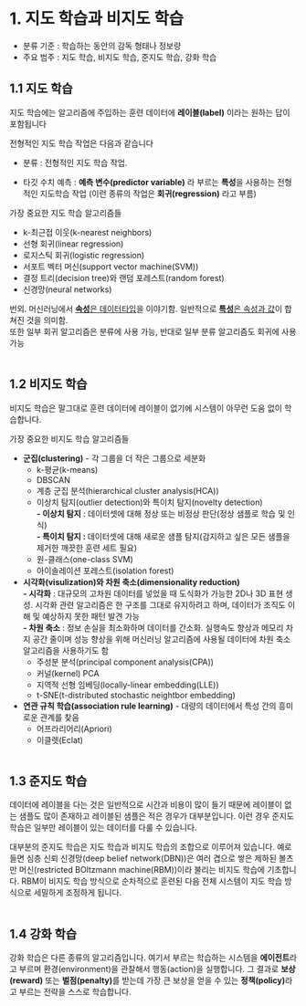 # 1. 지도 학습과 비지도 학습
 - 분류 기준 : 학습하는 동안의 감독 형태나 정보량
 - 주요 범주 : 지도 학습, 비지도 학습, 준지도 학습, 강화 학습 
## 1.1 지도 학습
지도 학습에는 알고리즘에 주입하는 훈련 데이터에 **레이블(label)** 이라는 원하는 답이 포함됩니다<br>

전형적인 지도 학습 작업은 다음과 같습니다
- 분류 : 전형적인 지도 학습 작업.

-  타깃 수치 예측 : **예측 변수(predictor variable)** 라 부르는 **특성**을 사용하는 전형적인 지도학습 작업 (이런 종류의 작업은 **회귀(regression)** 라고 부름)

가장 중요한 지도 학습 알고리즘들
- k-최근접 이웃(k-nearest neighbors)
- 선형 회귀(linear regression)
- 로지스틱 회귀(logistic regression)
- 서포트 벡터 머신(support vector machine(SVM))
- 결정 트리(decision tree)와 랜덤 포레스트(random forest)
- 신경망(neural networks)

번외. 머신러닝에서 <u>**속성**은 데이터타입</u>을 이야기함. 일반적으로 <u>**특성**은 속성과 값</u>이 합쳐진 것을 의미함.  
또한 일부 회귀 알고리즘은 분류에 사용 가능, 반대로 일부 분류 알고리즘도 회귀에 사용 가능
<br><br>
## 1.2 비지도 학습
비지도 학습은 말그대로 훈련 데이터에 레이블이 없기에 시스템이 아무런 도움 없이 학습합니다.

가장 중요한 비지도 학습 알고리즘들
- <b>군집(clustering)</b> - 각 그룹을 더 작은 그룹으로 세분화
  -  k-평균(k-means)
  -  DBSCAN
  -  계층 군집 분석(hierarchical cluster analysis(HCA))
  -  이상치 탐지(outlier detection)와 특이치 탐지(novelty detection) <b><br>- 이상치 탐지</b> : 데이터셋에 대해 정상 또는 비정상 판단(정상 샘플로 학습 및 인식)
  <br><b>- 특이치 탐지 : </b> 데이터셋에 대해 새로운 샘플 탐지(감지하고 싶은 모든 샘플을 제거한 깨끗한 훈련 세트 필요)
  -  원-클래스(one-class SVM)
  -  아이솔레이션 포레스트(isolation forest)
- <b>시각화(visulization)와 차원 축소(dimensionality reduction)</b> 
  <b><br>- 시각화</b> : 대규모의 고차원 데이터를 넣었을 때 도식화가 가능한 2D나 3D 표현 생성. 시각화 관련 알고리즘은 한 구조를 그대로 유지하려고 하며, 데이터가 조직도 이해 및 예상하지 못한 패턴 발견 가능 
<b><br> - 차원 축소</b> : 정보 손실을 최소화하며 데이터를 간소화. 실행속도 향상과 메모리 차지 공간 줄이며 성능 향상을 위해 머신러닝 알고리즘에 사용될 데이터에 차원 축소 알고리즘을 사용하기도 함
  - 주성분 분석(principal component analysis(CPA))
  - 커널(kernel) PCA
  - 지역적 선형 임베딩(locally-linear embedding(LLE))
  - t-SNE(t-distributed stochastic neightbor embedding)
- <b>연관 규칙 학습(association rule learning)</b> - 대량의 데이터에서 특성 간의 흥미로운 관계를 찾음
  - 어프라리어리(Apriori)
  - 이클렛(Eclat)
<br><br>
## 1.3 준지도 학습
데이터에 레이블을 다는 것은 일반적으로 시간과 비용이 많이 들기 때문에 레이블이 없는 샘플도 많이 존재하고 레이블된 샘플은 적은 경우가 대부분입니다. 이런 경우 준지도 학습은 일부만 레이블이 있는 데이터를 다룰 수 있습니다.

대부분의 준지도 학습은 지도 학습과 비지도 학습의 조합으로 이루어져 있습니다. 예로 들면 심층 신뢰 신경망(deep belief network(DBN))은 여러 겹으로 쌓은 제하된 볼츠만 머신(restricted BOltzmann machine(RBM))이라 불리는 비지도 학습에 기초합니다. RBM이 비지도 학습 방식으로 순차적으로 훈련된 다음 전체 시스템이 지도 학습 방식으로 세밀하게 조정하게 됩니다.
<br><br>
## 1.4 강화 학습
강화 학습은 다른 종류의 알고리즘입니다. 여기서 부르는 학습하는 시스템을 **에이전트**라고 부르며 환경(environment)을 관찰해서 행동(action)을 실행합니다. 그 결과로 <b>보상(reward)</b> 또는 <b>벌점(penalty)</b>를 받는데 가장 큰 보상을 얻을 수 있는 <b>정책(policy)</b>라고 부르는 전략을 스스로 학습합니다.  